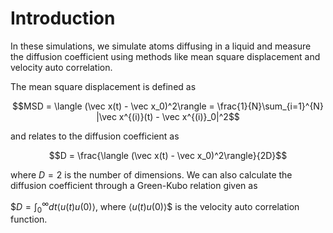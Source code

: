 # Introduction
In these simulations, we simulate atoms diffusing in a liquid and measure the diffusion coefficient using methods like mean square displacement and velocity auto correlation.

The mean square displacement is defined as 

$$MSD = \langle (\vec x(t) - \vec x_0)^2\rangle  = \frac{1}{N}\sum_{i=1}^{N} |\vec x^{(i)}(t) - \vec x^{(i)}_0|^2$$

and relates to the diffusion coefficient as

$$D = \frac{\langle (\vec x(t) - \vec x_0)^2\rangle}{2D}$$

where $D=2$ is the number of dimensions. We can also calculate the diffusion coefficient through a Green-Kubo relation given as

$$D = \int_0^\infty dt \langle u(t) u(0) \rangle$, where $\langle u(t) u(0) \rangle$$ is the velocity auto correlation function.
